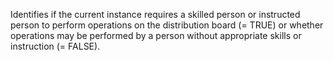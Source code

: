 ﻿Identifies if the current instance requires a skilled person or instructed person to perform operations on the distribution board (= TRUE) or whether operations may be performed by a person without appropriate skills or instruction (= FALSE).

